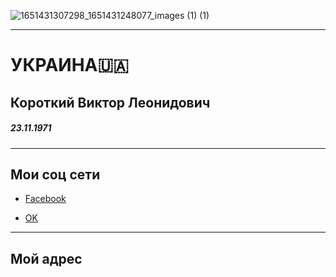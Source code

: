 ![1651431307298_1651431248077_images (1) (1)](https://user-images.githubusercontent.com/108808767/177547614-3b96ad63-0714-46f0-a052-789008da265b.jpeg)
<hr />
<html lang="en">
 <body>
 <meta charset="UTF-8">
 <h1>УКРАИНА🇺🇦</h1>
 <h2>Короткий Виктор Леонидович</h2>
 <h5>23.11.1971</h5>
<hr />
 <h2>Мои соц сети</h2>
 <ul>
  <li><a href="https://facebook.com/profile.php/Виктор Викторов"target="_blank">Facebook</a></li></ul>
 <ul>
  <li><a href="https://odnoklassniki.com/"target="_blank">OK</a></li></ul>
<hr />
 <h2>Мой адрес</h2>
 
 
 
 

 




 





 
  
